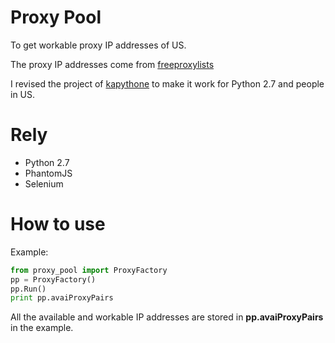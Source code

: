 # Proxy Pool
To get workable proxy IP addresses of US.

The proxy IP addresses come from [freeproxylists](http://www.freeproxylists.net/us.html)

I revised the project of [kapythone](https://github.com/kapythone/ProxyFactory) to make it work for Python 2.7 and people in US.

# Rely
* Python 2.7
* PhantomJS
* Selenium

# How to use
Example:

```python
from proxy_pool import ProxyFactory
pp = ProxyFactory()
pp.Run()
print pp.avaiProxyPairs
```
All the available and workable IP addresses are stored in **pp.avaiProxyPairs** in the example.